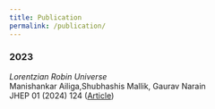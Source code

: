 ```yaml
---
title: Publication
permalink: /publication/
---
```


### 2023

_Lorentzian Robin Universe_<br>
Manishankar Ailiga,Shubhashis Mallik, Gaurav Narain<br>
 JHEP 01 (2024) 124 ([Article](https://inspirehep.net/literature/2684604))


